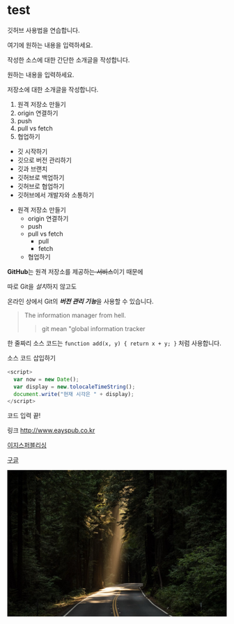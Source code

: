 # test
깃허브 사용법을 연습합니다.

여기에 원하는 내용을 입력하세요.

작성한 소스에 대한 간단한 소개글을 작성합니다.

원하는 내용을 입력하세요.

저장소에 대한 소개글을 작성합니다.

1. 원격 저장소 만들기
2. origin 연결하기
3. push
4. pull vs fetch
5. 협업하기

- 깃 시작하기
- 깃으로 버전 관리하기
- 깃과 브랜치
- 깃허브로 백업하기
- 깃허브로 협업하기
- 깃허브에서 개발자와 소통하기

+ 원격 저장소 만들기
   - origin 연결하기
   - push
   + pull vs fetch
       * pull
       * fetch
   + 협업하기

**GitHub**는 원격 저장소를 제공하~~는 서비스~~이기 때문에

따로 Git을 *설치*하지 않고도

온라인 상에서 Git의 ***버전 관리 기능***을 사용할 수 있습니다.

> The information manager from hell.
>> git mean "global information tracker

한 줄짜리 소스 코드는 `function add(x, y) { return x + y; }` 처럼 사용합니다.

소스 코드 삽입하기

```javascript
<script>
  var now = new Date();
  var display = new.tolocaleTimeString();
  document.write("현재 시각은 " + display);
</script>
```

코드 입력 끝!

링크
<http://www.eayspub.co.kr>

[이지스퍼블리싱](http://www.eayspub.co.kr)

[구글](http://google.com, "검색 사이트")

![숲 속 사진](./images/KakaoTalk_20240225_153256776.jpg)

